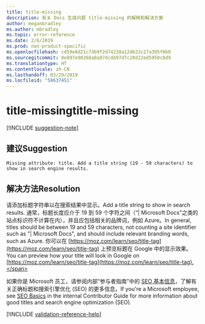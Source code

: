 ```yaml
---
title: title-missing
description: 有关 Docs 生成问题 title-missing 的解释和解决方案
author: meganbradley
ms.author: mbradley
ms.topic: error-reference
ms.date: 2/6/2019
ms.prod: non-product-specific
ms.openlocfilehash: cd59e8d21c73b9f2d74238a12db22c27a395f0b0
ms.sourcegitcommit: 8e897e90268a8a87dc4b97d7c28d22ed5950c8d9
ms.translationtype: HT
ms.contentlocale: zh-CN
ms.lasthandoff: 03/29/2019
ms.locfileid: "58637451"
---
```

# <a name="title-missing"></a><span data-ttu-id="7fdae-103">title-missing</span><span class="sxs-lookup"><span data-stu-id="7fdae-103">title-missing</span></span>

[!INCLUDE [suggestion-note](includes/suggestion-note.md)]

## <a name="suggestion"></a><span data-ttu-id="7fdae-104">建议</span><span class="sxs-lookup"><span data-stu-id="7fdae-104">Suggestion</span></span>

`Missing attribute: title. Add a title string (19 - 59 characters) to show in search engine results.`

## <a name="resolution"></a><span data-ttu-id="7fdae-105">解决方法</span><span class="sxs-lookup"><span data-stu-id="7fdae-105">Resolution</span></span>

<span data-ttu-id="7fdae-106">请添加标题字符串以在搜索结果中显示。</span><span class="sxs-lookup"><span data-stu-id="7fdae-106">Add a title string to show in search results.</span></span> <span data-ttu-id="7fdae-107">通常，标题长度应介于 19 到 59 个字符之间（“| Microsoft Docs”之类的站点标识符不计算在内），并且应包括相关的品牌词，例如 Azure。</span><span class="sxs-lookup"><span data-stu-id="7fdae-107">In general, titles should be between 19 and 59 characters, not counting a site identifier such as "| Microsoft Docs", and should include relevant branding words, such as Azure.</span></span> <span data-ttu-id="7fdae-108">你可以在 [https://moz.com/learn/seo/title-tag](https://moz.com/learn/seo/title-tag) 上预览标题在 Google 中的显示效果。</span><span class="sxs-lookup"><span data-stu-id="7fdae-108">You can preview how your title will look in Google on [https://moz.com/learn/seo/title-tag](https://moz.com/learn/seo/title-tag).</span></span>

<span data-ttu-id="7fdae-109">如果你是 Microsoft 员工，请参阅内部“参与者指南”中的 [SEO 基本信息](https://review.docs.microsoft.com/en-us/help/contribute/contribute-how-to-write-seo-basics?branch=master)，了解有关正确标题和搜索引擎优化 (SEO) 的更多信息。</span><span class="sxs-lookup"><span data-stu-id="7fdae-109">If you're a Microsoft employee, see [SEO Basics](https://review.docs.microsoft.com/en-us/help/contribute/contribute-how-to-write-seo-basics?branch=master) in the internal Contributor Guide for more information about good titles and search engine optimization (SEO).</span></span>

[!INCLUDE [validation-reference-help](includes/validation-reference-help.md)]
